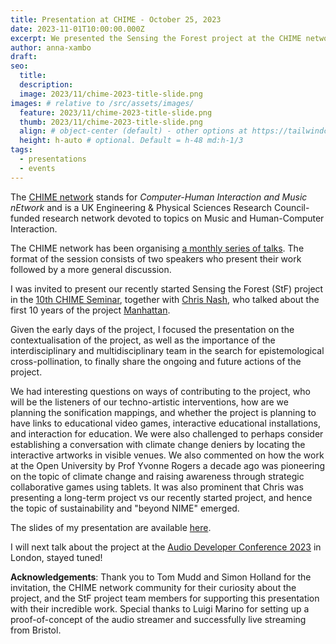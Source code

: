 ```yaml
---
title: Presentation at CHIME - October 25, 2023
date: 2023-11-01T10:00:00.000Z
excerpt: We presented the Sensing the Forest project at the CHIME network.
author: anna-xambo
draft: 
seo:
  title:
  description:
  image: 2023/11/chime-2023-title-slide.png
images: # relative to /src/assets/images/
  feature: 2023/11/chime-2023-title-slide.png
  thumb: 2023/11/chime-2023-title-slide.png
  align: # object-center (default) - other options at https://tailwindcss.com/docs/object-position
  height: h-auto # optional. Default = h-48 md:h-1/3
tags:
  - presentations
  - events
---
```


The [CHIME network](https://www.chime.ac.uk/) stands for *Computer-Human Interaction and Music nEtwork* and is a UK Engineering & Physical Sciences Research Council-funded research network devoted to topics on Music and Human-Computer Interaction. 

The CHIME network has been organising [a monthly series of talks](https://www.chime.ac.uk/media/). The format of the session consists of two speakers who present their work followed by a more general discussion.

I was invited to present our recently started Sensing the Forest (StF) project in the [10th CHIME Seminar](https://www.eventbrite.co.uk/e/739356454057), together with [Chris Nash](http://nash.audio), who talked about the first 10 years of the project [Manhattan](http://nash.audio/manhattan).
 
Given the early days of the project, I focused the presentation on the contextualisation of the project, as well as the importance of the interdisciplinary and multidisciplinary team in the search for epistemological cross-pollination, to finally share the ongoing and future actions of the project.

We had interesting questions on ways of contributing to the project, who will be the listeners of our techno-artistic interventions, how are we planning the sonification mappings, and whether the project is planning to have links to educational video games, interactive educational installations, and interaction for education. We were also challenged to perhaps consider establishing a conversation with climate change deniers by locating the interactive artworks in visible venues. We also commented on how the work at the Open University by Prof Yvonne Rogers a decade ago was pioneering on the topic of climate change and raising awareness through strategic collaborative games using tablets. It was also prominent that Chris was presenting a long-term project vs our recently started project, and hence the topic of sustainability and "beyond NIME" emerged.

The slides of my presentation are available [here](/assets/pdf/CHIME-2023.pdf). 

I will next talk about the project at the [Audio Developer Conference 2023](https://adc23.sched.com/event/1PudY?iframe=no) in London, stayed tuned!

**Acknowledgements**: Thank you to Tom Mudd and Simon Holland for the invitation, the CHIME network community for their curiosity about the project, and the StF project team members for supporting this presentation with their incredible work. Special thanks to Luigi Marino for setting up a proof-of-concept of the audio streamer and successfully live streaming from Bristol.

